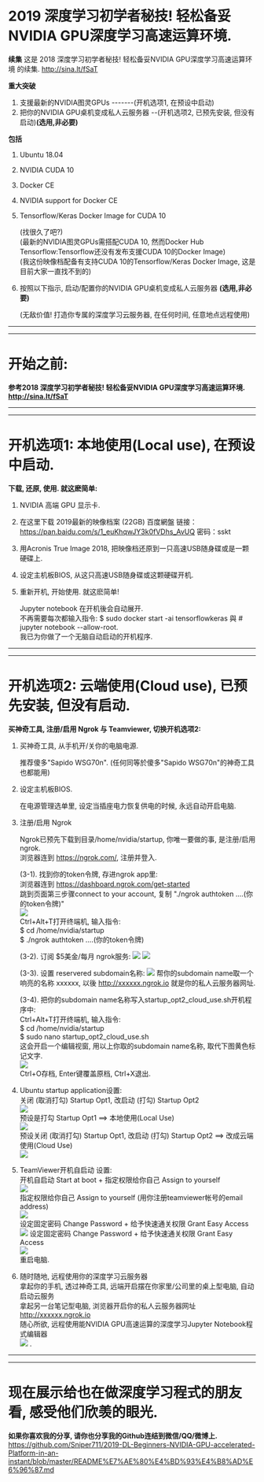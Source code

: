 # 2019 深度学习初学者秘技! 轻松备妥NVIDIA GPU深度学习高速运算环境.  
**续集** 这是 2018 深度学习初学者秘技! 轻松备妥NVIDIA GPU深度学习高速运算环境 的续集. http://sina.lt/fSaT 


**重大突破**
1. 支援最新的NVIDIA图灵GPUs -------(开机选项1, 在预设中启动)
2. 把你的NVIDIA GPU桌机变成私人云服务器 --(开机选项2, 已预先安装, 但没有启动)**(选用,非必要)**  

**包括**
1. Ubuntu 18.04
2. NVIDIA CUDA 10
3. Docker CE
4. NVIDIA support for Docker CE
5. Tensorflow/Keras Docker Image for CUDA 10

   (找很久了吧?)  
   (最新的NVIDIA图灵GPUs需搭配CUDA 10, 然而Docker Hub Tensorflow:Tensorflow还没有发布支援CUDA 10的Docker Image)  
   (我这份映像档配备有支持CUDA 10的Tensorflow/Keras Docker Image, 这是目前大家一直找不到的)  
   
6. 按照以下指示, 启动/配置你的NVIDIA GPU桌机变成私人云服务器 **(选用,非必要)**  

   (无敌价值! 打造你专属的深度学习云服务器, 在任何时间, 任意地点远程使用)

___
___
# 开始之前:
**参考2018 深度学习初学者秘技! 轻松备妥NVIDIA GPU深度学习高速运算环境. http://sina.lt/fSaT**
  
___
___
# 开机选项1: 本地使用(Local use), 在预设中启动.  
**下载, 还原, 使用. 就这麽简单:** 
1. NVIDIA 高端 GPU 显示卡.
2. 在这里下载 2019最新的映像档案 (22GB) 百度網盤 链接：https://pan.baidu.com/s/1_euKhqwJY3k0fVDhs_AvUQ 密码：sskt
3. 用Acronis True Image 2018, 把映像档还原到一只高速USB随身碟或是一颗硬碟上.
4. 设定主机板BIOS, 从这只高速USB随身碟或这颗硬碟开机.
5. 重新开机, 开始使用. 就这麽简单!

   Jupyter notebook 在开机後会自动展开.  
   不再需要每次都输入指令: $ sudo docker start -ai tensorflowkeras 與 # jupyter notebook --allow-root.  
   我已为你做了一个无脑自动启动的开机程序.  

___
___
# 开机选项2: 云端使用(Cloud use), 已预先安装, 但没有启动.  
**买神奇工具, 注册/启用 Ngrok 与 Teamviewer, 切换开机选项2:**
1. 买神奇工具, 从手机开/关你的电脑电源.

   推荐傻多"Sapido WSG70n". (任何同等於傻多"Sapido WSG70n"的神奇工具也都能用)
   
2. 设定主机板BIOS. 

   在电源管理选单里, 设定当插座电力恢复供电的时候, 永远自动开启电脑.

3. 注册/启用 Ngrok

   Ngrok已预先下载到目录/home/nvidia/startup, 你唯一要做的事, 是注册/启用ngrok.  
   浏览器连到 https://ngrok.com/, 注册并登入.  
   
   (3-1). 找到你的token令牌, 存进ngrok app里:  
          浏览器连到 https://dashboard.ngrok.com/get-started  
          跳到页面第三步骤connect to your account, 复制 "./ngrok authtoken ....(你的token令牌)"  
          ![](/photo/2019%200a%20Ngrok%20Step%203%20find%20token.png)  
          Ctrl+Alt+T打开终端机, 输入指令:  
          $ cd /home/nvidia/startup  
          $ ./ngrok authtoken ....(你的token令牌)  
          
   (3-2). 订阅 $5美金/每月 ngrok服务:
          ![](/photo/2019%200b%20Ngrok%20Go%20Reserved%20-%20not%20paid%20yet.png)
          ![](/photo/2019%200c%20Ngrok%20Choose%20Subscription.png)
          
   (3-3). 设置 reservered subdomain名称:
          ![](/photo/2019%200d%20Ngrok%20Go%20Reserved%20-%20Setup%20after%20paid.png)
          帮你的subdomain name取一个响亮的名称 xxxxxx, 以後 http://xxxxxx.ngrok.io 就是你的私人云服务器网址. 
          
   (3-4). 把你的subdomain name名称写入startup_opt2_cloud_use.sh开机程序中:  
          Ctrl+Alt+T打开终端机, 输入指令:  
          $ cd /home/nvidia/startup  
          $ sudo nano startup_opt2_cloud_use.sh  
          这会开启一个编辑视窗, 用以上你取的subdomain name名称, 取代下图黄色标记文字.  
          ![](/photo/2019%200e%20Ngrok%20-%20update%20startup_opt2_cloud_use%20sh.png)  
          Ctrl+O存档, Enter键覆盖原档, Ctrl+X退出.  
          
4. Ubuntu startup application设置:  
   关闭 (取消打勾) Startup Opt1, 改启动 (打勾) Startup Opt2  
   ![](/photo/2019%201a%20startup%20applications.png)  
   预设是打勾 Startup Opt1 ==> 本地使用(Local Use)  
   ![](/photo/2019%201b%20startup%20applications%20default.png)  
   预设关闭 (取消打勾) Startup Opt1, 改启动 (打勾) Startup Opt2 ==> 改成云端使用(Cloud Use)  
   ![](/photo/2019%201c%20startup%20applications%20check%20opt2%20uncheck%20opt1.png)  
   
5. TeamViewer开机自启动 设置:  
   开机自启动 Start at boot + 指定权限给你自己 Assign to yourself  
   ![](/photo/2019%202a%20TeamViewer%20Start%20at%20boot%20and%20Assign%20to%20yourself.png)  
   指定权限给你自己 Assign to yourself (用你注册teamviewer帐号的email address)  
   ![](/photo/2019%202b%20TeamViewer%20Assign%20to%20yourself.png)  
   设定固定密码 Change Password + 给予快速通关权限 Grant Easy Access  
   ![](/photo/2019%202c%20TeamViewer%20Change%20Password%20and%20Grant%20Easy%20Access.png)
   设定固定密码 Change Password + 给予快速通关权限 Grant Easy Access  
   ![](/photo/2019%202d%20TeamViewer%20Change%20Password%20and%20Grant%20Easy%20Access.png)  
   重启电脑.

6. 随时随地, 远程使用你的深度学习云服务器   
   拿起你的手机, 透过神奇工具, 远端开启摆在你家里/公司里的桌上型电脑, 自动启动云服务  
   拿起另一台笔记型电脑, 浏览器开启你的私人云服务器网址 http://xxxxxx.ngrok.io  
   随心所欲, 远程使用能NVIDIA GPU高速运算的深度学习Jupyter Notebook程式编辑器   
   ![](/photo/2019%203a%20Access%20your%20DL%20Cloud%20anywhere%20anytime.png) . 

___
___
# 现在展示给也在做深度学习程式的朋友看, 感受他们欣羡的眼光.
**如果你喜欢我的分享, 请你也分享我的Github连结到微信/QQ/微博上.**
https://github.com/Sniper711/2019-DL-Beginners-NVIDIA-GPU-accelerated-Platform-in-an-instant/blob/master/README%E7%AE%80%E4%BD%93%E4%B8%AD%E6%96%87.md

